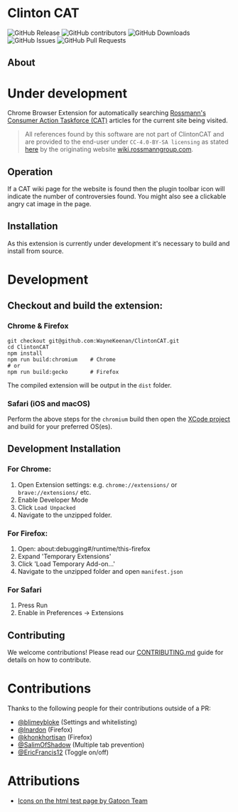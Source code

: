 # Clinton CAT

![GitHub Release](<https://img.shields.io/github/v/release/WayneKeenan/ClintonCAT?include_prereleases&color=rgba(28%2C%20181%2C%2033%2C%201)&label=Release>)
![GitHub contributors](<https://img.shields.io/github/contributors/WayneKeenan/ClintonCAT?label=Contributors&color=rgba(28%2C%20181%2C%2033%2C%201)>)
![GitHub Downloads](https://img.shields.io/github/downloads/WayneKeenan/ClintonCAT/total?label=Downloads&color=blue)
![GitHub Issues](https://img.shields.io/github/issues/WayneKeenan/ClintonCAT?label=Issues)
![GitHub Pull Requests](https://img.shields.io/github/issues-pr/WayneKeenan/ClintonCAT?label=Pull%20Requests)

<!-- https://shields.io/badges/chrome-web-store-rating -->
<!-- https://shields.io/badges/mozilla-add-on-rating -->

## About

# Under development

Chrome Browser Extension for automatically
searching [Rossmann's Consumer Action Taskforce (CAT)](https://wiki.rossmanngroup.com/wiki/Mission_statement) articles
for the current site being visited.<br>

> All references found by this software are not part of ClintonCAT and are provided to the end-user under `CC-4.0-BY-SA licensing` as stated [here](https://wiki.rossmanngroup.com/wiki/Consumer_Action_Taskforce:Copyrights) by the originating website [wiki.rossmanngroup.com](https://wiki.rossmanngroup.com/).

## Operation

If a CAT wiki page for the website is found then the plugin toolbar icon will indicate the number of controversies found.
You might also see a clickable angry cat image in the page.

## Installation

As this extension is currently under development it's necessary to build and install from source.

# Development

## Checkout and build the extension:

### Chrome & Firefox

```shell
git checkout git@github.com:WayneKeenan/ClintonCAT.git
cd ClintonCAT
npm install
npm run build:chromium    # Chrome
# or
npm run build:gecko       # Firefox
```

The compiled extension will be output in the `dist` folder.

### Safari (iOS and macOS)

Perform the above steps for the `chromium` build then open the [XCode project](engines/safari/ClintonCAT/ClintonCAT.xcodeproj) and build for your preferred OS(es).

## Development Installation

### For Chrome:

1. Open Extension settings: e.g. `chrome://extensions/` or `brave://extensions/` etc.
2. Enable Developer Mode
3. Click `Load Unpacked`
4. Navigate to the unzipped folder.

### For Firefox:

1. Open: about:debugging#/runtime/this-firefox
2. Expand 'Temporary Extensions'
3. Click 'Load Temporary Add-on...'
4. Navigate to the unzipped folder and open `manifest.json`

### For Safari

1. Press Run
2. Enable in Preferences -> Extensions

## Contributing

We welcome contributions! Please read our [CONTRIBUTING.md](.github/CONTRIBUTING.md) guide for details on how to contribute.

# Contributions

Thanks to the following people for their contributions outside of a PR:

- [@blimeybloke](https://github.com/blimeybloke) (Settings and whitelisting)
- [@lnardon](https://github.com/lnardon) (Firefox)
- [@khonkhortisan](https://github.com/khonkhortisan) (Firefox)
- [@SalimOfShadow](https://github.com/SalimOfShadow) (Multiple tab prevention)
- [@EricFrancis12](https://github.com/EricFrancis12) (Toggle on/off)

# Attributions

- [Icons on the html test page by Gatoon Team](https://www.iconarchive.com/show/gartoon-devices-icons-by-gartoon-team.html)
